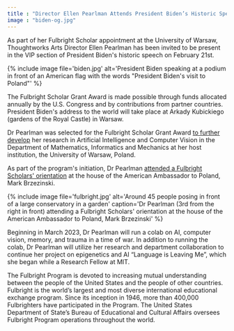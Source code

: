 ```yaml
---
title : "Director Ellen Pearlman Attends President Biden’s Historic Speech in Poland"
image : "biden-og.jpg"
---
```

As part of her Fulbright Scholar appointment at the University of Warsaw, Thoughtworks Arts Director Ellen Pearlman has been invited to be present in the VIP section of President Biden's historic speech on February 21st.

{% include image file='biden.jpg'
   alt='President Biden speaking at a podium in front of an American flag with the words "President Biden\'s visit to Poland"' %}

The Fulbright Scholar Grant Award is made possible through funds allocated annually by the U.S. Congress and by contributions from partner countries. President Biden's address to the world will take place at Arkady Kubickiego (gardens of the Royal Castle) in Warsaw.

<!--excerpt-ends-->

Dr Pearlman was selected for the Fulbright Scholar Grant Award [to further develop](https://thoughtworksarts.io/blog/ellen-pearlman-receives-fulbright-scholar-award/) her research in Artificial Intelligence and Computer Vision in the Department of Mathematics, Informatics and Mechanics at her host institution, the University of Warsaw, Poland.

As part of the program's initiation, Dr Pearlman [attended a Fulbright Scholars' orientation](https://fulbright.edu.pl/current-american-grantees/) at the house of the American Ambassador to Poland, Mark Brzezinski.

{% include image file='fulbright.jpg'
   alt='Around 45 people posing in front of a large conservatory in a garden'
   caption='Dr Pearlman (3rd from the right in front) attending a Fulbright Scholars\' orientation at the house of the American Ambassador to Poland, Mark Brzezinski' %}

Beginning in March 2023, Dr Pearlman will run a colab on AI, computer vision, memory, and trauma in a time of war. In addition to running the colab, Dr Pearlman will utilize her research and department collaboration to continue her project on epigenetics and AI “Language is Leaving Me”, which she began while a Research Fellow at MIT.

The Fulbright Program is devoted to increasing mutual understanding between the people of the United States and the people of other countries. Fulbright is the world’s largest and most diverse international educational exchange program. Since its inception in 1946, more than 400,000 Fulbrighters have participated in the Program. The United States Department of State’s Bureau of Educational and Cultural Affairs oversees Fulbright Program operations throughout the world.